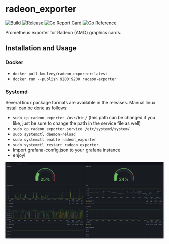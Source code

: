 # radeon_exporter
[![Build](https://github.com/kmulvey/radeon_exporter/actions/workflows/build.yml/badge.svg)](https://github.com/kmulvey/radeon_exporter/actions/workflows/build.yml) [![Release](https://github.com/kmulvey/radeon_exporter/actions/workflows/release.yml/badge.svg)](https://github.com/kmulvey/radeon_exporter/actions/workflows/release.yml) [![Go Report Card](https://goreportcard.com/badge/github.com/kmulvey/radeon_exporter)](https://goreportcard.com/report/github.com/kmulvey/radeon_exporter) [![Go Reference](https://pkg.go.dev/badge/github.com/kmulvey/radeon_exporter.svg)](https://pkg.go.dev/github.com/kmulvey/radeon_exporter)

Prometheus exporter for Radeon (AMD) graphics cards. 

## Installation and Usage
### Docker
- `docker pull kmulvey/radeon_exporter:latest`
- `docker run --publish 9200:9200 radeon-exporter`

### Systemd
Several linux package formats are available in the releases. Manual linux install can be done as follows:  
- `sudo cp radeon_exporter /usr/bin/` (this path can be changed if you like, just be sure to change the path in the service file as well)
- `sudo cp radeon_exporter.service /etc/systemd/system/`
- `sudo systemctl daemon-reload`
- `sudo systemctl enable radeon_exporter`
- `sudo systemctl restart radeon_exporter`
- Import grafana-config.json to your grafana instance
- enjoy!

![Screenshot](https://github.com/kmulvey/radeon_exporter/blob/main/screenshot.jpg?raw=true)
